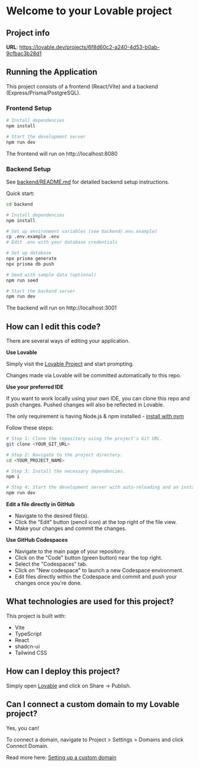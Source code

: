 # Welcome to your Lovable project

## Project info

**URL**: https://lovable.dev/projects/6f8d60c2-a240-4d53-b0ab-9cfbac3b28d1

## Running the Application

This project consists of a frontend (React/Vite) and a backend (Express/Prisma/PostgreSQL).

### Frontend Setup

```sh
# Install dependencies
npm install

# Start the development server
npm run dev
```

The frontend will run on http://localhost:8080

### Backend Setup

See [backend/README.md](./backend/README.md) for detailed backend setup instructions.

Quick start:
```sh
cd backend

# Install dependencies
npm install

# Set up environment variables (see backend/.env.example)
cp .env.example .env
# Edit .env with your database credentials

# Set up database
npx prisma generate
npx prisma db push

# Seed with sample data (optional)
npm run seed

# Start the backend server
npm run dev
```

The backend will run on http://localhost:3001

## How can I edit this code?

There are several ways of editing your application.

**Use Lovable**

Simply visit the [Lovable Project](https://lovable.dev/projects/6f8d60c2-a240-4d53-b0ab-9cfbac3b28d1) and start prompting.

Changes made via Lovable will be committed automatically to this repo.

**Use your preferred IDE**

If you want to work locally using your own IDE, you can clone this repo and push changes. Pushed changes will also be reflected in Lovable.

The only requirement is having Node.js & npm installed - [install with nvm](https://github.com/nvm-sh/nvm#installing-and-updating)

Follow these steps:

```sh
# Step 1: Clone the repository using the project's Git URL.
git clone <YOUR_GIT_URL>

# Step 2: Navigate to the project directory.
cd <YOUR_PROJECT_NAME>

# Step 3: Install the necessary dependencies.
npm i

# Step 4: Start the development server with auto-reloading and an instant preview.
npm run dev
```

**Edit a file directly in GitHub**

- Navigate to the desired file(s).
- Click the "Edit" button (pencil icon) at the top right of the file view.
- Make your changes and commit the changes.

**Use GitHub Codespaces**

- Navigate to the main page of your repository.
- Click on the "Code" button (green button) near the top right.
- Select the "Codespaces" tab.
- Click on "New codespace" to launch a new Codespace environment.
- Edit files directly within the Codespace and commit and push your changes once you're done.

## What technologies are used for this project?

This project is built with:

- Vite
- TypeScript
- React
- shadcn-ui
- Tailwind CSS

## How can I deploy this project?

Simply open [Lovable](https://lovable.dev/projects/6f8d60c2-a240-4d53-b0ab-9cfbac3b28d1) and click on Share -> Publish.

## Can I connect a custom domain to my Lovable project?

Yes, you can!

To connect a domain, navigate to Project > Settings > Domains and click Connect Domain.

Read more here: [Setting up a custom domain](https://docs.lovable.dev/features/custom-domain#custom-domain)
